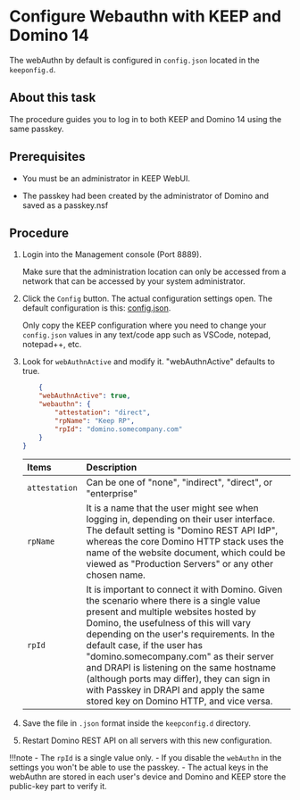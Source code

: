 # Configure Webauthn with KEEP and Domino 14

The webAuthn by default is configured in `config.json` located in the `keeponfig.d`. 

## About this task

The procedure guides you to log in to both KEEP and Domino 14 using the same passkey.

## Prerequisites

- You must be an administrator in KEEP WebUI.

- The passkey had been created by the administrator of Domino and saved as a passkey.nsf

## Procedure
    

1. Login into the Management console (Port 8889).

    Make sure that the administration location can only be accessed from a network that can be accessed by your system administrator.

2. Click the `Config` button. The actual configuration settings open. The default configuration is this: [config.json](/docs/references/parameters.md).

    Only copy the KEEP configuration where you need to change your `config.json` values in any text/code app such as VSCode, notepad, notepad++, etc.

3. Look for `webAuthnActive` and modify it. "webAuthnActive" defaults to true.

    ```json
        {
        "webAuthnActive": true,
        "webauthn": {
            "attestation": "direct",
            "rpName": "Keep RP",
            "rpId": "domino.somecompany.com"
        }
    }
    ```

    | Items           | Description                          |
    | :-------------- | :-----------------------------------|
    | `attestation`   |Can be one of "none", "indirect", "direct", or "enterprise"  |
    | `rpName`| It is a name that the user might see when logging in, depending on their user interface. The default setting is "Domino REST API IdP", whereas the core Domino HTTP stack uses the name of the website document, which could be viewed as "Production Servers" or any other chosen name.  |
    | `rpId`| It is important to connect it with Domino. Given the scenario where there is a single value present and multiple websites hosted by Domino, the usefulness of this will vary depending on the user's requirements. In the default case, if the user has "domino.somecompany.com" as their server and DRAPI is listening on the same hostname (although ports may differ), they can sign in with Passkey in DRAPI and apply the same stored key on Domino HTTP, and vice versa. |

4. Save the file in `.json` format inside the `keepconfig.d` directory.

5. Restart Domino REST API on all servers with this new configuration.

!!!note
    - The `rpId` is a single value only. 
    - If you disable the `webAuthn` in the settings you won't be able to use the passkey.
    - The actual keys in the webAuthn are stored in each user's device and Domino and KEEP store the public-key part to verify it. 
